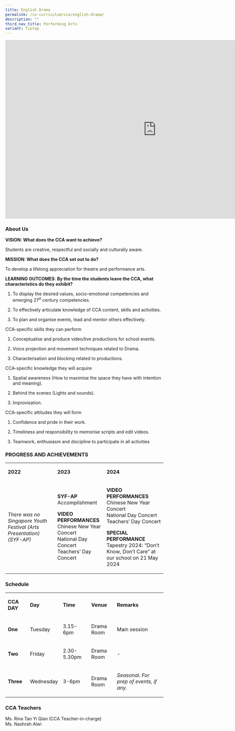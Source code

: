 ```yaml
---
title: English Drama
permalink: /co-curriculum/cca/english-drama/
description: ""
third_nav_title: Performing Arts
variant: tiptap
---
```

<div class="iframe-wrapper">
<iframe height="569" width="960" allowfullscreen="true" frameborder="0" src="https://docs.google.com/presentation/d/1r_ZgLBKXFqI7xgCSJcKrNdC8bNCDhZds1yWpoaNe0u8/embed?start=true&amp;loop=true&amp;delayms=3000"></iframe>
</div>
<h3>About Us</h3>
<p><strong>VISION</strong>: <strong>What does the CCA want to achieve?&nbsp;</strong>
</p>
<p>Students are creative, respectful and socially and culturally aware.</p>
<p><strong>MISSION</strong>:<strong> What does the CCA set out to do?</strong>
</p>
<p>To develop a lifelong appreciation for theatre and performance arts.</p>
<p><strong>LEARNING OUTCOMES</strong>: <strong>By the time the students leave the CCA, what characteristics do they exhibit?</strong>
</p>
<ol data-tight="true" class="tight">
<li>
<p>To display the desired values, socio-emotional competencies and emerging
21<sup>st</sup> century competencies.</p>
</li>
<li>
<p>To effectively articulate knowledge of CCA content, skills and activities.</p>
</li>
<li>
<p>To plan and organise events, lead and mentor others effectively.</p>
</li>
</ol>
<p>CCA-specific skills they can perform</p>
<ol data-tight="true" class="tight">
<li>
<p>Conceptualise and produce video/live productions for school events.</p>
</li>
<li>
<p>Voice projection and movement techniques related to Drama.</p>
</li>
<li>
<p>Characterisation and blocking related to productions.</p>
</li>
</ol>
<p>CCA-specific knowledge they will acquire</p>
<ol data-tight="true" class="tight">
<li>
<p>Spatial awareness (How to maximise the space they have with intention
and meaning).</p>
</li>
<li>
<p>Behind the scenes (Lights and sounds).</p>
</li>
<li>
<p>Improvisation.</p>
</li>
</ol>
<p>CCA-specific attitudes they will form</p>
<ol data-tight="true" class="tight">
<li>
<p>Confidence and pride in their work.</p>
</li>
<li>
<p>Timeliness and responsibility to memorise scripts and edit videos.</p>
</li>
<li>
<p>Teamwork, enthusiasm and discipline to participate in all activities</p>
</li>
</ol>
<h3>PROGRESS AND ACHIEVEMENTS</h3>
<table style="minWidth: 75px">
<colgroup>
<col>
<col>
<col>
</colgroup>
<tbody>
<tr>
<td rowspan="1" colspan="1">
<p><strong>2022</strong>
</p>
</td>
<td rowspan="1" colspan="1">
<p><strong>2023</strong>
</p>
</td>
<td rowspan="1" colspan="1">
<p><strong>2024</strong>
</p>
</td>
</tr>
<tr>
<td rowspan="1" colspan="1">
<p><em>There was no Singapore Youth Festival (Arts Presentation) (SYF-AP)</em>
</p>
</td>
<td rowspan="1" colspan="1">
<p><strong>SYF-AP<br></strong>Accomplishment</p>
<p><strong>VIDEO PERFORMANCES<br></strong>Chinese New Year Concert
<br>National Day Concert
<br>Teachers’ Day Concert</p>
</td>
<td rowspan="1" colspan="1">
<p><strong>VIDEO PERFORMANCES<br></strong>Chinese New Year Concert
<br>National Day Concert
<br>Teachers’ Day Concert</p>
<p><strong>SPECIAL PERFORMANCE</strong>
<br>Tapestry 2024: “Don’t Know, Don’t Care” at our school on 21 May 2024</p>
</td>
</tr>
</tbody>
</table>
<h3>Schedule</h3>
<table style="minWidth: 125px">
<colgroup>
<col>
<col>
<col>
<col>
<col>
</colgroup>
<tbody>
<tr>
<td rowspan="1" colspan="1">
<p><strong>CCA DAY</strong>
</p>
</td>
<td rowspan="1" colspan="1">
<p><strong>Day</strong>
</p>
</td>
<td rowspan="1" colspan="1">
<p><strong>Time</strong>
</p>
</td>
<td rowspan="1" colspan="1">
<p><strong>Venue</strong>
</p>
</td>
<td rowspan="1" colspan="1">
<p><strong>Remarks</strong>
</p>
</td>
</tr>
<tr>
<td rowspan="1" colspan="1">
<p><strong>One</strong>
</p>
</td>
<td rowspan="1" colspan="1">
<p>Tuesday</p>
</td>
<td rowspan="1" colspan="1">
<p>3.15-6pm</p>
</td>
<td rowspan="1" colspan="1">
<p>Drama Room</p>
</td>
<td rowspan="1" colspan="1">
<p>Main session</p>
</td>
</tr>
<tr>
<td rowspan="1" colspan="1">
<p><strong>Two</strong>
</p>
</td>
<td rowspan="1" colspan="1">
<p>Friday</p>
</td>
<td rowspan="1" colspan="1">
<p>2.30-5.30pm</p>
</td>
<td rowspan="1" colspan="1">
<p>Drama Room</p>
</td>
<td rowspan="1" colspan="1">
<p>-</p>
</td>
</tr>
<tr>
<td rowspan="1" colspan="1">
<p><strong>Three</strong>
</p>
</td>
<td rowspan="1" colspan="1">
<p>Wednesday</p>
</td>
<td rowspan="1" colspan="1">
<p>3-6pm</p>
</td>
<td rowspan="1" colspan="1">
<p>Drama Room</p>
</td>
<td rowspan="1" colspan="1">
<p><em>Seasonal. For prep of events, if any.</em>
</p>
</td>
</tr>
</tbody>
</table>
<h3>CCA Teachers</h3>
<p>Ms. Rina Tan Yi Qian (CCA Teacher-in-charge)
<br>Ms. Nashrah Alwi</p>